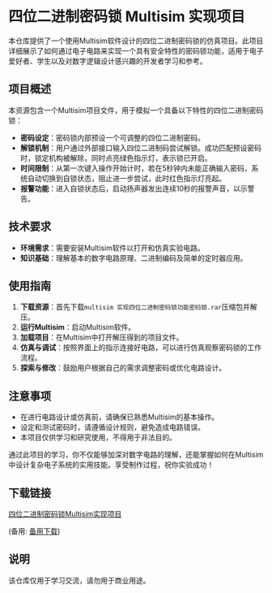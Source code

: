 # 四位二进制密码锁 Multisim 实现项目

本仓库提供了一个使用Multisim软件设计的四位二进制密码锁的仿真项目。此项目详细展示了如何通过电子电路来实现一个具有安全特性的密码锁功能，适用于电子爱好者、学生以及对数字逻辑设计感兴趣的开发者学习和参考。

## 项目概述

本资源包含一个Multisim项目文件，用于模拟一个具备以下特性的四位二进制密码锁：

- **密码设定**：密码锁内部预设一个可调整的四位二进制密码。
- **解锁机制**：用户通过外部接口输入四位二进制码尝试解锁。成功匹配预设密码时，锁定机构被解除，同时点亮绿色指示灯，表示锁已开启。
- **时间限制**：从第一次键入操作开始计时，若在5秒钟内未能正确输入密码，系统自动切换到自锁状态，阻止进一步尝试，此时红色指示灯亮起。
- **报警功能**：进入自锁状态后，启动扬声器发出连续10秒的报警声音，以示警告。

## 技术要求

- **环境需求**：需要安装Multisim软件以打开和仿真实验电路。
- **知识基础**：理解基本的数字电路原理、二进制编码及简单的定时器应用。

## 使用指南

1. **下载资源**：首先下载`multisim 实现四位二进制密码锁功能密码锁.rar`压缩包并解压。
2. **运行Multisim**：启动Multisim软件。
3. **加载项目**：在Multisim中打开解压得到的项目文件。
4. **仿真与调试**：按照界面上的指示连接好电路，可以进行仿真观察密码锁的工作流程。
5. **探索与修改**：鼓励用户根据自己的需求调整密码或优化电路设计。

## 注意事项

- 在进行电路设计或仿真前，请确保已熟悉Multisim的基本操作。
- 设定和测试密码时，请遵循设计规则，避免造成电路错误。
- 本项目仅供学习和研究使用，不得用于非法目的。

通过此项目的学习，你不仅能够加深对数字电路的理解，还能掌握如何在Multisim中设计复杂电子系统的实用技能。享受制作过程，祝你实验成功！

## 下载链接
[四位二进制密码锁Multisim实现项目](https://pan.quark.cn/s/b41607808aba) 

(备用: [备用下载](https://pan.baidu.com/s/1C-ahi1E1OHqYqx8oW0lLDg?pwd=1234))

## 说明

该仓库仅用于学习交流，请勿用于商业用途。
